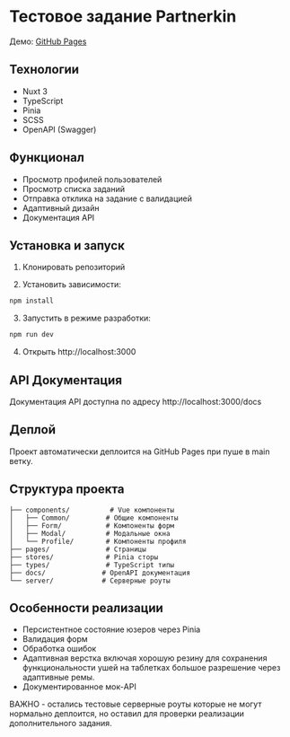 

# Тестовое задание Partnerkin

Демо: [GitHub Pages](https://your-username.github.io/partnerkin-test/)

## Технологии

- Nuxt 3
- TypeScript
- Pinia
- SCSS
- OpenAPI (Swagger)

## Функционал

- Просмотр профилей пользователей
- Просмотр списка заданий
- Отправка отклика на задание с валидацией
- Адаптивный дизайн
- Документация API

## Установка и запуск

1. Клонировать репозиторий

2. Установить зависимости:
```bash
npm install
```

3. Запустить в режиме разработки:
```bash
npm run dev
```

4. Открыть http://localhost:3000

## API Документация

Документация API доступна по адресу http://localhost:3000/docs

## Деплой

Проект автоматически деплоится на GitHub Pages при пуше в main ветку.

## Структура проекта

```
├── components/          # Vue компоненты
│   ├── Common/         # Общие компоненты
│   ├── Form/           # Компоненты форм
│   ├── Modal/          # Модальные окна
│   └── Profile/        # Компоненты профиля
├── pages/              # Страницы
├── stores/             # Pinia сторы
├── types/              # TypeScript типы
├── docs/              # OpenAPI документация
└── server/            # Серверные роуты
```

## Особенности реализации
- Персистентное состояние юзеров через Pinia
- Валидация форм
- Обработка ошибок
- Адаптивная верстка включая хорошую резину для сохранения функциональности ушей на таблетках большое разрешение через адаптивные ремы.
- Документированное мок-API


ВАЖНО - остались тестовые серверные роуты которые не могут нормально деплоится, но оставил для проверки реализации дополнительного задания. 